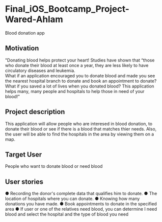 # Final_iOS_Bootcamp_Project-Wared-Ahlam
Blood donation app

## Motivation
"Donating blood helps protect your heart!  Studies have shown that “those who donate their blood at least once a year, they are less likely to have circulatory diseases and leukemia.																									
What if an application encouraged you to donate blood and made you see the nearest hospital branch to donate and book an appointment to donate?  
What if you saved a lot of lives when you donated blood? 
This application helps many, many people and hospitals to help those in need of your blood!"


## Project description
This application will allow people who are interesed in blood donation, to donate their blood or see if there is a blood that matches thier needs. 
Also, the user will be able to find the hospitals in the area by viewing them on a map.



## Target User
People who want to donate blood or need blood


## User stories
● Recording the donor's complete data that qualifies him to donate.
● The location of hospitals where you can donate.
● Knowing how many donations you have made.
● Book appointments to donate in the specified area
● If user or one of the relatives need blood, you can determine I need blood and select the hospital and the type of blood you need

